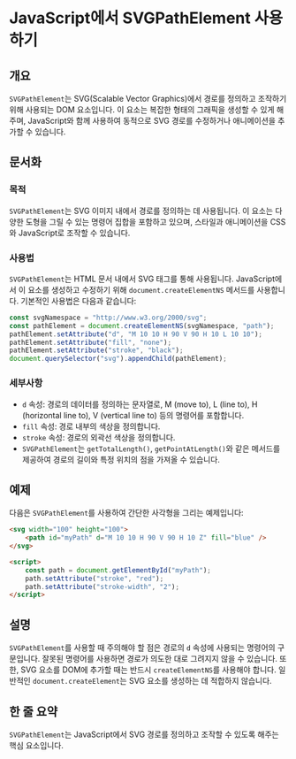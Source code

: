 <!--
Meta Description: # JavaScript에서 SVGPathElement 사용하기 ## 개요 `SVGPathElement`는 SVG(Scalable Vector Graphics)에서 경로를 정의하고 조작하기 위해 사용되는 DOM 요소입니다. 이 요소는 복잡한 형태의 그래픽을 생성할 수 있...
Meta Keywords: svg, svgpathelement, document, pathelement, path
-->

# JavaScript에서 SVGPathElement 사용하기

## 개요
`SVGPathElement`는 SVG(Scalable Vector Graphics)에서 경로를 정의하고 조작하기 위해 사용되는 DOM 요소입니다. 이 요소는 복잡한 형태의 그래픽을 생성할 수 있게 해주며, JavaScript와 함께 사용하여 동적으로 SVG 경로를 수정하거나 애니메이션을 추가할 수 있습니다.

## 문서화
### 목적
`SVGPathElement`는 SVG 이미지 내에서 경로를 정의하는 데 사용됩니다. 이 요소는 다양한 도형을 그릴 수 있는 명령어 집합을 포함하고 있으며, 스타일과 애니메이션을 CSS와 JavaScript로 조작할 수 있습니다.

### 사용법
`SVGPathElement`는 HTML 문서 내에서 SVG 태그를 통해 사용됩니다. JavaScript에서 이 요소를 생성하고 수정하기 위해 `document.createElementNS` 메서드를 사용합니다. 기본적인 사용법은 다음과 같습니다:

```javascript
const svgNamespace = "http://www.w3.org/2000/svg";
const pathElement = document.createElementNS(svgNamespace, "path");
pathElement.setAttribute("d", "M 10 10 H 90 V 90 H 10 L 10 10");
pathElement.setAttribute("fill", "none");
pathElement.setAttribute("stroke", "black");
document.querySelector("svg").appendChild(pathElement);
```

### 세부사항
- `d` 속성: 경로의 데이터를 정의하는 문자열로, M (move to), L (line to), H (horizontal line to), V (vertical line to) 등의 명령어를 포함합니다.
- `fill` 속성: 경로 내부의 색상을 정의합니다.
- `stroke` 속성: 경로의 외곽선 색상을 정의합니다.
- `SVGPathElement`는 `getTotalLength()`, `getPointAtLength()`와 같은 메서드를 제공하여 경로의 길이와 특정 위치의 점을 가져올 수 있습니다.

## 예제
다음은 `SVGPathElement`를 사용하여 간단한 사각형을 그리는 예제입니다:

```html
<svg width="100" height="100">
    <path id="myPath" d="M 10 10 H 90 V 90 H 10 Z" fill="blue" />
</svg>

<script>
    const path = document.getElementById("myPath");
    path.setAttribute("stroke", "red");
    path.setAttribute("stroke-width", "2");
</script>
```

## 설명
`SVGPathElement`를 사용할 때 주의해야 할 점은 경로의 `d` 속성에 사용되는 명령어의 구문입니다. 잘못된 명령어를 사용하면 경로가 의도한 대로 그려지지 않을 수 있습니다. 또한, SVG 요소를 DOM에 추가할 때는 반드시 `createElementNS`를 사용해야 합니다. 일반적인 `document.createElement`는 SVG 요소를 생성하는 데 적합하지 않습니다.

## 한 줄 요약
`SVGPathElement`는 JavaScript에서 SVG 경로를 정의하고 조작할 수 있도록 해주는 핵심 요소입니다.